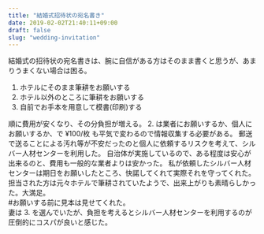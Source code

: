 ```yaml
---
title: "結婚式招待状の宛名書き"
date: 2019-02-02T21:40:11+09:00
draft: false
slug: "wedding-invitation"
---
```


結婚式の招待状の宛名書きは、腕に自信がある方はそのまま書くと思うが、あまりうまくない場合は困る。  

1. ホテルにそのまま筆耕をお願いする
2. ホテル以外のところに筆耕をお願いする
3. 自前でお手本を用意して模書(印刷)する

順に費用が安くなり、その分負担が増える。
2. は業者にお願いするか、個人にお願いするか、で ¥100/枚 も平気で変わるので情報収集する必要がある。
郵送で送ることによる汚れ等が不安だったのと個人に依頼するリスクを考えて、シルバー人材センターを利用した。
自治体が実施しているので、ある程度は安心が出来るのと、費用も一般的な業者よりは安かった。
私が依頼したシルバー人材センターは期日をお願いしたところ、快諾してくれて実際それを守ってくれた。
担当された方は元々ホテルで筆耕されていたようで、出来上がりも素晴らしかった。大満足。  
\#お願いする前に見本は見せてくれた。  
妻は 3. を選んでいたが、負担を考えるとシルバー人材センターを利用するのが圧倒的にコスパが良いと感じた。